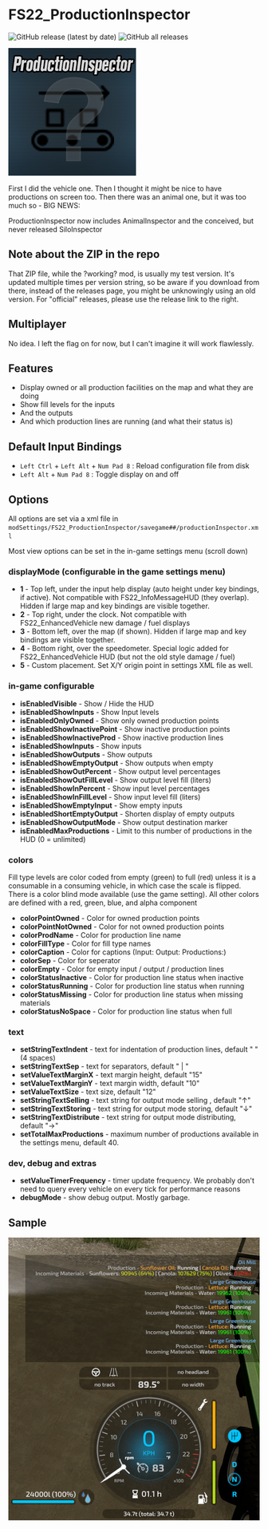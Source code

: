 # FS22_ProductionInspector

![GitHub release (latest by date)](https://img.shields.io/github/v/release/jtsage/FS22_ProductionInspector) ![GitHub all releases](https://img.shields.io/github/downloads/jtsage/FS22_ProductionInspector/total)

<p align="left">
  <img src="https://github.com/jtsage/FS22_ProductionInspector/raw/main/modIcon.png">
</p>

First I did the vehicle one.  Then I thought it might be nice to have productions on screen too.  Then there was an animal one, but it was too much so - BIG NEWS:

ProductionInspector now includes AnimalInspector and the conceived, but never released SiloInspector

## Note about the ZIP in the repo

That ZIP file, while the ?working? mod, is usually my test version.  It's updated multiple times per
version string, so be aware if you download from there, instead of the releases page, you might be
unknowingly using an old version.  For "official" releases, please use the release link to the right.

## Multiplayer

No idea.  I left the flag on for now, but I can't imagine it will work flawlessly.

## Features

* Display owned or all production facilities on the map and what they are doing
* Show fill levels for the inputs
* And the outputs
* And which production lines are running (and what their status is)

## Default Input Bindings

* `Left Ctrl` + `Left Alt` + `Num Pad 8` : Reload configuration file from disk
* `Left Alt` + `Num Pad 8` : Toggle display on and off

## Options

All options are set via a xml file in `modSettings/FS22_ProductionInspector/savegame##/productionInspector.xml`

Most view options can be set in the in-game settings menu (scroll down)

### displayMode (configurable in the game settings menu)

* __1__ - Top left, under the input help display (auto height under key bindings, if active). Not compatible with FS22_InfoMessageHUD (they overlap).  Hidden if large map and key bindings are visible together.
* __2__ - Top right, under the clock.  Not compatible with FS22_EnhancedVehicle new damage / fuel displays
* __3__ - Bottom left, over the map (if shown). Hidden if large map and key bindings are visible together.
* __4__ - Bottom right, over the speedometer.  Special logic added for FS22_EnhancedVehicle HUD (but not the old style damage / fuel)
* __5__ - Custom placement.  Set X/Y origin point in settings XML file as well.

### in-game configurable

* __isEnabledVisible__ - Show / Hide the HUD
* __isEnabledShowInputs__ - Show Input levels
* __isEnabledOnlyOwned__ - Show only owned production points
* __isEnabledShowInactivePoint__ - Show inactive production points
* __isEnabledShowInactiveProd__ - Show inactive production lines
* __isEnabledShowInputs__ - Show inputs
* __isEnabledShowOutputs__ - Show outputs
* __isEnabledShowEmptyOutput__ - Show outputs when empty
* __isEnabledShowOutPercent__ - Show output level percentages
* __isEnabledShowOutFillLevel__ - Show output level fill (liters)
* __isEnabledShowInPercent__ -  Show input level percentages
* __isEnabledShowInFillLevel__ - Show input level fill (liters)
* __isEnabledShowEmptyInput__ -  Show empty inputs
* __isEnabledShortEmptyOutput__ -  Shorten display of empty outputs
* __isEnabledShowOutputMode__ -  Show output destination marker
* __isEnabledMaxProductions__ - Limit to this number of productions in the HUD (0 = unlimited)

### colors

Fill type levels are color coded from empty (green) to full (red) unless it is a consumable in a consuming vehicle, in which case the scale is flipped.  There is a color blind mode available (use the game setting).  All other colors are defined with a red, green, blue, and alpha component

* __colorPointOwned__ - Color for owned production points
* __colorPointNotOwned__ - Color for not owned production points
* __colorProdName__ - Color for production line name
* __colorFillType__ - Color for fill type names
* __colorCaption__ - Color for captions (Input: Output: Productions:)
* __colorSep__ - Color for seperator
* __colorEmpty__ - Color for empty input / output / production lines
* __colorStatusInactive__ - Color for production line status when inactive
* __colorStatusRunning__ - Color for production line status when running
* __colorStatusMissing__ - Color for production line status when missing materials
* __colorStatusNoSpace__ - Color for production line status when full

### text

* __setStringTextIndent__ - text for indentation of production lines, default "    " (4 spaces)
* __setStringTextSep__ - text for separators, default " | "
* __setValueTextMarginX__ - text margin height, default "15"
* __setValueTextMarginY__ - text margin width, default "10"
* __setValueTextSize__ - text size, default "12"
* __setStringTextSelling__ - text string for output mode selling , default "↑"
* __setStringTextStoring__ - text string for output mode storing, default "↓"
* __setStringTextDistribute__ - text string for output mode distributing, default "→"
* __setTotalMaxProductions__ - maximum number of productions available in the settings menu, default 40.

### dev, debug and extras

* __setValueTimerFrequency__ - timer update frequency. We probably don't need to query every vehicle on every tick for performance reasons
* __debugMode__ - show debug output.  Mostly garbage.

## Sample

<p align="center">
  <img width="650" src="https://github.com/jtsage/FS22_ProductionInspector/raw/main/readme_sample.png">
</p>
